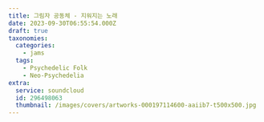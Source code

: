```yaml
---
title: 그림자 공동체 - 지워지는 노래
date: 2023-09-30T06:55:54.000Z
draft: true
taxonomies:
  categories:
    - jams
  tags:
    - Psychedelic Folk
    - Neo-Psychedelia
extra:
  service: soundcloud
  id: 296498063
  thumbnail: /images/covers/artworks-000197114600-aaiib7-t500x500.jpg
---
```

